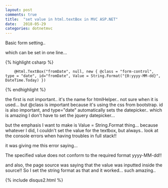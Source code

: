 ```yaml
---
layout: post
comments: true
title:  "set value in html.textBox in MVC ASP.NET"
date:   2018-05-29
categories: dotnetmvc
---
```


Basic form setting.. 

which can be set in one line...

{% highlight csharp %}

        @Html.TextBox("fromDate", null, new { @class = "form-control", type = "date", id="fromDate", Value = String.Format("{0:yyyy-MM-dd}", DateTime.Today) })

{% endhighlight %}

the first is not important.. it's the name for htmlHelper.. not sure when it is used...
but @class is important because it's using the css from bootstrap.
id is also important, and type="date" automatically sets the datepicker.. 
which is amazing I don't have to set the jquery datepicker... 

but the emphasis I want to make is Value = String.Format thing...
because whatever I did, I couldn't set the value for the textbox, 
but always.. look at the console errors when having troubles in full stack!!

it was giving me this error saying...

The specified value does not conform to the required format yyyy-MM-dd!!

and also, the page source was saying that the value was inputted inside the source!!
So I set the string format as that and it worked... such amazing.. 


{% include disqus2.html %}